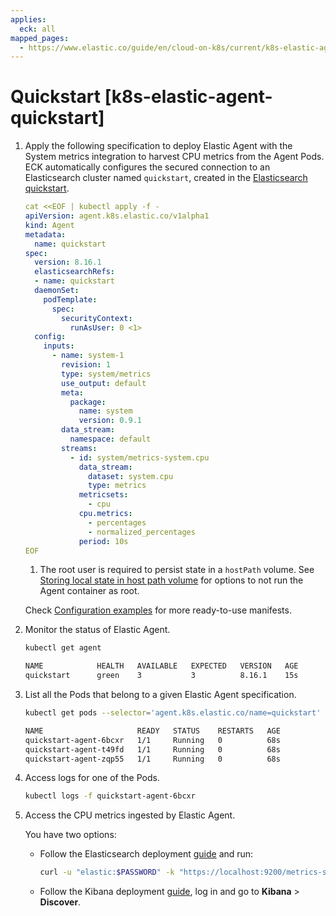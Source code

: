 ```yaml
---
applies:
  eck: all
mapped_pages:
  - https://www.elastic.co/guide/en/cloud-on-k8s/current/k8s-elastic-agent-quickstart.html
---
```


# Quickstart [k8s-elastic-agent-quickstart]

1. Apply the following specification to deploy Elastic Agent with the System metrics integration to harvest CPU metrics from the Agent Pods. ECK automatically configures the secured connection to an Elasticsearch cluster named `quickstart`, created in the [Elasticsearch quickstart](deploy-an-orchestrator.md).

    ```yaml
    cat <<EOF | kubectl apply -f -
    apiVersion: agent.k8s.elastic.co/v1alpha1
    kind: Agent
    metadata:
      name: quickstart
    spec:
      version: 8.16.1
      elasticsearchRefs:
      - name: quickstart
      daemonSet:
        podTemplate:
          spec:
            securityContext:
              runAsUser: 0 <1>
      config:
        inputs:
          - name: system-1
            revision: 1
            type: system/metrics
            use_output: default
            meta:
              package:
                name: system
                version: 0.9.1
            data_stream:
              namespace: default
            streams:
              - id: system/metrics-system.cpu
                data_stream:
                  dataset: system.cpu
                  type: metrics
                metricsets:
                  - cpu
                cpu.metrics:
                  - percentages
                  - normalized_percentages
                period: 10s
    EOF
    ```

    1. The root user is required to persist state in a `hostPath` volume. See [Storing local state in host path volume](configuration-examples-standalone.md#k8s_storing_local_state_in_host_path_volume) for options to not run the Agent container as root.


    Check [Configuration examples](configuration-examples-standalone.md) for more ready-to-use manifests.

2. Monitor the status of Elastic Agent.

    ```sh
    kubectl get agent
    ```

    ```sh
    NAME            HEALTH   AVAILABLE   EXPECTED   VERSION   AGE
    quickstart      green    3           3          8.16.1    15s
    ```

3. List all the Pods that belong to a given Elastic Agent specification.

    ```sh
    kubectl get pods --selector='agent.k8s.elastic.co/name=quickstart'
    ```

    ```sh
    NAME                     READY   STATUS    RESTARTS   AGE
    quickstart-agent-6bcxr   1/1     Running   0          68s
    quickstart-agent-t49fd   1/1     Running   0          68s
    quickstart-agent-zqp55   1/1     Running   0          68s
    ```

4. Access logs for one of the Pods.

    ```sh
    kubectl logs -f quickstart-agent-6bcxr
    ```

5. Access the CPU metrics ingested by Elastic Agent.

    You have two options:

    * Follow the Elasticsearch deployment [guide](elasticsearch-deployment-quickstart.md) and run:

        ```sh
        curl -u "elastic:$PASSWORD" -k "https://localhost:9200/metrics-system.cpu-*/_search"
        ```

    * Follow the Kibana deployment [guide](kibana-instance-quickstart.md), log in and go to **Kibana** > **Discover**.


